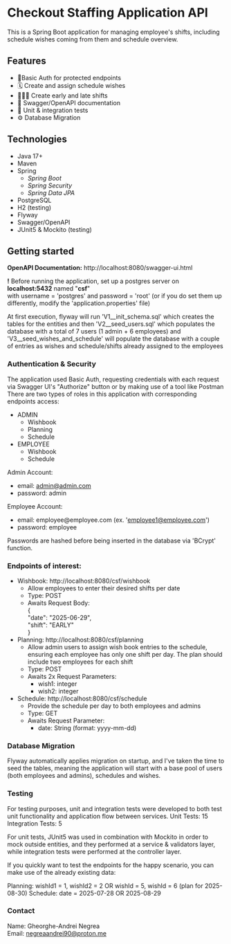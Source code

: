 # Checkout Staffing Application API

This is a Spring Boot application for managing employee's shifts, including schedule wishes coming from them and schedule overview.

## Features
- 🔐Basic Auth for protected endpoints
- 🗓️ Create and assign schedule wishes
- 🧑‍🤝‍🧑 Create early and late shifts
- 📄 Swagger/OpenAPI documentation
- 🧪 Unit & integration tests
- ⚙️ Database Migration

## Technologies

- Java 17+
- Maven
- Spring
    - _Spring Boot_
    - _Spring Security_
    - _Spring Data JPA_
- PostgreSQL
- H2 (testing)
- Flyway
- Swagger/OpenAPI
- JUnit5 & Mockito (testing)

## Getting started

**OpenAPI Documentation:** http://localhost:8080/swagger-ui.html

**!** Before running the application, set up a postgres server on **localhost:5432** named "**csf**"  
with username = 'postgres' and password = 'root' (or if you do set them up differently, modify the 'application.properties' file)

At first execution, flyway will run 'V1__init_schema.sql' which creates the tables for the entities and then 'V2__seed_users.sql' which populates the database with a total of 7 users (1 admin + 6 employees)
and 'V3__seed_wishes_and_schedule' will populate the database with a couple of entries as wishes and schedule/shifts already assigned to the employees

### Authentication & Security
    
The application used Basic Auth, requesting credentials with each request via Swagger UI's "Authorize" button or by making use of a tool like Postman  
There are two types of roles in this application with corresponding endpoints access: 
- ADMIN
  - Wishbook
  - Planning
  - Schedule
- EMPLOYEE
  - Wishbook
  - Schedule

Admin Account: 
- email: admin@admin.com
- password: admin  

Employee Account:
- email: employee<nr>@employee.com (ex. 'employee1@employee.com')
- password: employee

Passwords are hashed before being inserted in the database via 'BCrypt' function.

### Endpoints of interest:
- Wishbook: http://localhost:8080/csf/wishbook
  - Allow employees to enter their desired shifts per date
  - Type: POST
  - Awaits Request Body:   
     {  
      "date": "2025-06-29",  
      "shift": "EARLY"  
     }
- Planning: http://localhost:8080/csf/planning
  - Allow admin users to assign wish book entries to the schedule, ensuring each employee has only one shift per day. 
  The plan should include two employees for each shift  
  - Type: POST
  - Awaits 2x Request Parameters:  
    - wish1: integer
    - wish2: integer
- Schedule: http://localhost:8080/csf/schedule
  - Provide the schedule per day to both employees and admins
  - Type: GET
  - Awaits Request Parameter:
    - date: String (format: yyyy-mm-dd)


### Database Migration

Flyway automatically applies migration on startup, and I've taken the time to seed the tables, meaning the application will start with a base pool of users (both employees and admins), schedules and wishes.

### Testing

For testing purposes, unit and integration tests were developed to both test unit functionality and application flow between services.
Unit Tests: 15  
Integration Tests: 5

For unit tests, JUnit5 was used in combination with Mockito in order to mock outside entities, and they performed at a service & validators layer, while integration tests were performed at the controller layer.  

If you quickly want to test the endpoints for the happy scenario, you can make use of the already existing data:

Planning: wishId1 = 1, wishId2 = 2 OR wishId = 5, wishId = 6 (plan for 2025-08-30)
Schedule: date = 2025-07-28 OR 2025-08-29
### Contact

Name: Gheorghe-Andrei Negrea  
Email: [negreaandrei90@proton.me](mailto:negreaandrei90@proton.me)